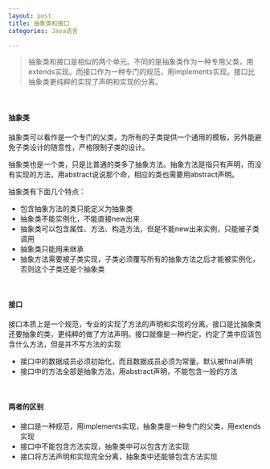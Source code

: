 ```yaml
---
layout: post
title: 抽象类和接口
categories: Java语言

---
```


>抽象类和接口是相似的两个单元。不同的是抽象类作为一种专用父类，用extends实现。而接口作为一种专门的规范，用implements实现。接口比抽象类更纯粹的实现了声明和实现的分离。

<br/>

#### 抽象类
抽象类可以看作是一个专门的父类，为所有的子类提供一个通用的模板，另外能避免子类设计的随意性，严格限制子类的设计。

抽象类也是一个类，只是比普通的类多了抽象方法。抽象方法是指只有声明，而没有实现的方法，用abstract说说那个命，相应的类也需要用abstract声明。

抽象类有下面几个特点：

* 包含抽象方法的类只能定义为抽象类
* 抽象类不能实例化，不能直接new出来
* 抽象类可以包含属性、方法、构造方法，但是不能new出来实例，只能被子类调用
* 抽象类只能用来继承
* 抽象方法需要被子类实现，子类必须覆写所有的抽象方法之后才能被实例化，否则这个子类还是个抽象类

<br/>

#### 接口

接口本质上是一个规范，专业的实现了方法的声明和实现的分离。接口是比抽象类还要抽象的类，更纯粹的做了方法声明。接口就像是一种约定，约定了类中应该包含什么方法，但是并不写方法的实现

* 接口中的数据成员必须初始化，而且数据成员必须为常量。默认被final声明
* 接口中的方法全部是抽象方法，用abstract声明，不能包含一般的方法

<br/>

#### 两者的区别

* 接口是一种规范，用implements实现，抽象类是一种专门的父类，用extends实现
* 接口中不能包含方法实现，抽象类中可以包含方法实现
* 接口将方法声明和实现完全分离，抽象类中还能够包含方法实现















 